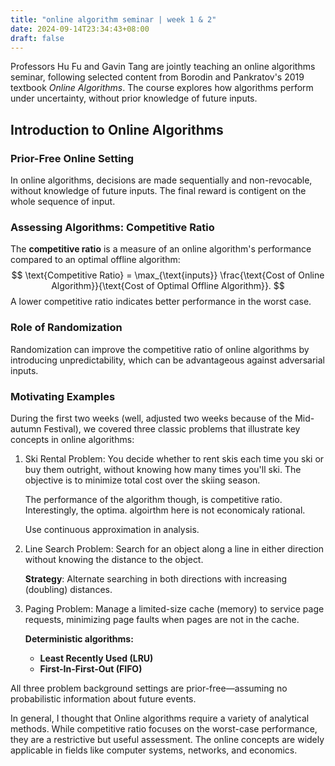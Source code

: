 ```yaml
---
title: "online algorithm seminar | week 1 & 2"
date: 2024-09-14T23:34:43+08:00
draft: false
---
```


Professors Hu Fu and Gavin Tang are jointly teaching an online algorithms seminar, following selected content from Borodin and Pankratov's 2019 textbook *Online Algorithms*. The course explores how algorithms perform under uncertainty, without prior knowledge of future inputs.

## Introduction to Online Algorithms

### Prior-Free Online Setting

In online algorithms, decisions are made sequentially and non-revocable, without knowledge of future inputs. The final reward is contigent on the whole sequence of input.

### Assessing Algorithms: Competitive Ratio

The **competitive ratio** is a measure of an online algorithm's performance compared to an optimal offline algorithm:
$$
\text{Competitive Ratio} = \max_{\text{inputs}} \frac{\text{Cost of Online Algorithm}}{\text{Cost of Optimal Offline Algorithm}}.
$$
A lower competitive ratio indicates better performance in the worst case.

### Role of Randomization

Randomization can improve the competitive ratio of online algorithms by introducing unpredictability, which can be advantageous against adversarial inputs.

### Motivating Examples

During the first two weeks (well, adjusted two weeks because of the Mid-autumn Festival), we covered three classic problems that illustrate key concepts in online algorithms:

1. Ski Rental Problem: You decide whether to rent skis each time you ski or buy them outright, without knowing how many times you'll ski. The objective is to minimize total cost over the skiing season.

    The performance of the algorithm though, is competitive ratio. Interestingly, the optima. algoirthm here is not economicaly rational.

    Use continuous approximation in analysis.

2. Line Search Problem: Search for an object along a line in either direction without knowing the distance to the object.

    **Strategy**: Alternate searching in both directions with increasing (doubling) distances.

3. Paging Problem: Manage a limited-size cache (memory) to service page requests, minimizing page faults when pages are not in the cache.

    **Deterministic algorithms:**

    - **Least Recently Used (LRU)**
    - **First-In-First-Out (FIFO)**

All three problem background settings are prior-free—assuming no probabilistic information about future events.

In general, I thought that Online algorithms require a variety of analytical methods. While competitive ratio focuses on the worst-case performance, they are a restrictive but useful assessment. The online concepts are widely applicable in fields like computer systems, networks, and economics.
